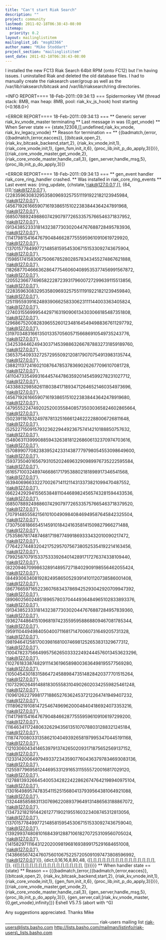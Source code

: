 ```yaml
---
title: "Can't start Riak Search"
description: ""
project: community
lastmod: 2011-02-18T06:38:43-08:00
sitemap:
  priority: 0.2
layout: mailinglistitem
mailinglist_id: "msg02366"
author_name: "Mike Stoddart"
project_section: "mailinglistitem"
sent_date: 2011-02-18T06:38:43-08:00
---
```



I installed the new FC13 Riak Search 64bit RPM (onto FC12) but I'm
having issues. I uninstalled Riak and deleted the old database files.
I had to manually create the riaksearch user/group as well as the
/var/lib/riaksearch/bitcask and /var/lib/riaksearch/ring directories.

=INFO REPORT==== 18-Feb-2011::09:34:13 ===
Spidermonkey VM (thread stack: 8MB, max heap: 8MB, pool:
riak\_kv\_js\_hook) host starting (&lt;0.168.0&gt;)

=ERROR REPORT==== 18-Feb-2011::09:34:13 ===
\*\* Generic server riak\_kv\_vnode\_master terminating
\*\* Last message in was {0,get\_vnode}
\*\* When Server state == {state,12308,[],undefined,riak\_kv\_vnode,
 riak\_kv\_legacy\_vnode}
\*\* Reason for termination ==
\*\* {{badmatch,{error,{{badmatch,{error,eacces}},
 [{bitcask,open,2},
 {riak\_kv\_bitcask\_backend,start,2},
 {riak\_kv\_vnode,init,1},
 {riak\_core\_vnode,init,1},
 {gen\_fsm,init\_it,6},
 {proc\_lib,init\_p\_do\_apply,3}]}}},
 [{riak\_core\_vnode\_master,get\_vnode,2},
 {riak\_core\_vnode\_master,handle\_call,3},
 {gen\_server,handle\_msg,5},
 {proc\_lib,init\_p\_do\_apply,3}]}

=ERROR REPORT==== 18-Feb-2011::09:34:13 ===
\*\* gen\_event handler riak\_core\_ring\_handler crashed.
\*\* Was installed in riak\_core\_ring\_events
\*\* Last event was: {ring\_update,
 {chstate,'riak@127.0.0.1',[],
 {64,
 [{0,'riak@127.0.0.1'},
 {22835963083295358096932575511191922182123945984,
 'riak@127.0.0.1'},
 {45671926166590716193865151022383844364247891968,
 'riak@127.0.0.1'},
 {68507889249886074290797726533575766546371837952,
 'riak@127.0.0.1'},
 {91343852333181432387730302044767688728495783936,
 'riak@127.0.0.1'},
 {114179815416476790484662877555959610910619729920,
 'riak@127.0.0.1'},
 {137015778499772148581595453067151533092743675904,
 'riak@127.0.0.1'},
 {159851741583067506678528028578343455274867621888,
 'riak@127.0.0.1'},
 {182687704666362864775460604089535377456991567872,
 'riak@127.0.0.1'},
 {205523667749658222872393179600727299639115513856,
 'riak@127.0.0.1'},
 {228359630832953580969325755111919221821239459840,
 'riak@127.0.0.1'},
 {251195593916248939066258330623111144003363405824,
 'riak@127.0.0.1'},
 {274031556999544297163190906134303066185487351808,
 'riak@127.0.0.1'},
 {296867520082839655260123481645494988367611297792,
 'riak@127.0.0.1'},
 {319703483166135013357056057156686910549735243776,
 'riak@127.0.0.1'},
 {342539446249430371453988632667878832731859189760,
 'riak@127.0.0.1'},
 {365375409332725729550921208179070754913983135744,
 'riak@127.0.0.1'},
 {388211372416021087647853783690262677096107081728,
 'riak@127.0.0.1'},
 {411047335499316445744786359201454599278231027712,
 'riak@127.0.0.1'},
 {433883298582611803841718934712646521460354973696,
 'riak@127.0.0.1'},
 {456719261665907161938651510223838443642478919680,
 'riak@127.0.0.1'},
 {479555224749202520035584085735030365824602865664,
 'riak@127.0.0.1'},
 {502391187832497878132516661246222288006726811648,
 'riak@127.0.0.1'},
 {525227150915793236229449236757414210188850757632,
 'riak@127.0.0.1'},
 {548063113999088594326381812268606132370974703616,
 'riak@127.0.0.1'},
 {570899077082383952423314387779798054553098649600,
 'riak@127.0.0.1'},
 {593735040165679310520246963290989976735222595584,
 'riak@127.0.0.1'},
 {616571003248974668617179538802181898917346541568,
 'riak@127.0.0.1'},
 {639406966332270026714112114313373821099470487552,
 'riak@127.0.0.1'},
 {662242929415565384811044689824565743281594433536,
 'riak@127.0.0.1'},
 {685078892498860742907977265335757665463718379520,
 'riak@127.0.0.1'},
 {707914855582156101004909840846949587645842325504,
 'riak@127.0.0.1'},
 {730750818665451459101842416358141509827966271488,
 'riak@127.0.0.1'},
 {753586781748746817198774991869333432010090217472,
 'riak@127.0.0.1'},
 {776422744832042175295707567380525354192214163456,
 'riak@127.0.0.1'},
 {799258707915337533392640142891717276374338109440,
 'riak@127.0.0.1'},
 {822094670998632891489572718402909198556462055424,
 'riak@127.0.0.1'},
 {844930634081928249586505293914101120738586001408,
 'riak@127.0.0.1'},
 {867766597165223607683437869425293042920709947392,
 'riak@127.0.0.1'},
 {890602560248518965780370444936484965102833893376,
 'riak@127.0.0.1'},
 {913438523331814323877303020447676887284957839360,
 'riak@127.0.0.1'},
 {936274486415109681974235595958868809467081785344,
 'riak@127.0.0.1'},
 {959110449498405040071168171470060731649205731328,
 'riak@127.0.0.1'},
 {981946412581700398168100746981252653831329677312,
 'riak@127.0.0.1'},
 {1004782375664995756265033322492444576013453623296,
 'riak@127.0.0.1'},
 {1027618338748291114361965898003636498195577569280,
 'riak@127.0.0.1'},
 {1050454301831586472458898473514828420377701515264,
 'riak@127.0.0.1'},
 {1073290264914881830555831049026020342559825461248,
 'riak@127.0.0.1'},
 {1096126227998177188652763624537212264741949407232,
 'riak@127.0.0.1'},
 {1118962191081472546749696200048404186924073353216,
 'riak@127.0.0.1'},
 {1141798154164767904846628775559596109106197299200,
 'riak@127.0.0.1'},
 {1164634117248063262943561351070788031288321245184,
 'riak@127.0.0.1'},
 {1187470080331358621040493926581979953470445191168,
 'riak@127.0.0.1'},
 {1210306043414653979137426502093171875652569137152,
 'riak@127.0.0.1'},
 {1233142006497949337234359077604363797834693083136,
 'riak@127.0.0.1'},
 {1255977969581244695331291653115555720016817029120,
 'riak@127.0.0.1'},
 {1278813932664540053428224228626747642198940975104,
 'riak@127.0.0.1'},
 {1301649895747835411525156804137939564381064921088,
 'riak@127.0.0.1'},
 {1324485858831130769622089379649131486563188867072,
 'riak@127.0.0.1'},
 {1347321821914426127719021955160323408745312813056,
 'riak@127.0.0.1'},
 {1370157784997721485815954530671515330927436759040,
 'riak@127.0.0.1'},
 {1392993748081016843912887106182707253109560705024,
 'riak@127.0.0.1'},
 {1415829711164312202009819681693899175291684651008,
 'riak@127.0.0.1'},
 {1438665674247607560106752257205091097473808596992,
 'riak@127.0.0.1'}]},
 {dict,0,16,16,8,80,48,
 {[],[],[],[],[],[],[],[],[],[],[],[],[],[],[],
 []},
 {{[],[],[],[],[],[],[],[],[],[],[],[],[],[],[],
 []}}}}}
\*\* When handler state == {state}
\*\* Reason == {{{badmatch,{error,{{badmatch,{error,eacces}},
 [{bitcask,open,2},
 {riak\_kv\_bitcask\_backend,start,2},
 {riak\_kv\_vnode,init,1},
 {riak\_core\_vnode,init,1},
 {gen\_fsm,init\_it,6},
 {proc\_lib,init\_p\_do\_apply,3}]}}},
 [{riak\_core\_vnode\_master,get\_vnode,2},
 {riak\_core\_vnode\_master,handle\_call,3},
 {gen\_server,handle\_msg,5},
 {proc\_lib,init\_p\_do\_apply,3}]},
 {gen\_server,call,[riak\_kv\_vnode\_master,{0,get\_vnode},infinity]}}
Eshell V5.7.5 (abort with ^G)

Any suggestions appreciated.
Thanks
Mike

\_\_\_\_\_\_\_\_\_\_\_\_\_\_\_\_\_\_\_\_\_\_\_\_\_\_\_\_\_\_\_\_\_\_\_\_\_\_\_\_\_\_\_\_\_\_\_
riak-users mailing list
riak-users@lists.basho.com
http://lists.basho.com/mailman/listinfo/riak-users\_lists.basho.com


